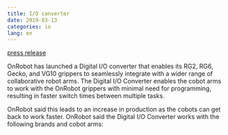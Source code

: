 ```yaml
---
title: I/O converter
date: 2019-03-13
categories: io
lang: en
---
```


[press release](https://www.therobotreport.com/onrobot-girppers-cobots-converter/)

OnRobot has launched a Digital I/O converter that enables its RG2, RG6, Gecko, and VG10 grippers to seamlessly integrate with a wider range of collaborative robot arms. The Digital I/O Converter enables the cobot arms to work with the OnRobot grippers with minimal need for programming, resulting in faster switch times between multiple tasks.

OnRobot said this leads to an increase in production as the cobots can get back to work faster. OnRobot said the Digital I/O Converter works with the following brands and cobot arms:

